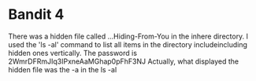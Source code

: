 # Bandit 4
There was a hidden file called ...Hiding-From-You in the inhere directory.
I used the 'ls -al' command to list all items in the directory includeincluding hidden ones vertically.
The password is 2WmrDFRmJIq3IPxneAaMGhap0pFhF3NJ
Actually, what displayed the hidden file was the -a in the ls -al
